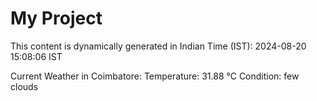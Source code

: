 # My Project

This content is dynamically generated in Indian Time (IST): 2024-08-20 15:08:06 IST


Current Weather in Coimbatore:
Temperature: 31.88 °C
Condition: few clouds
